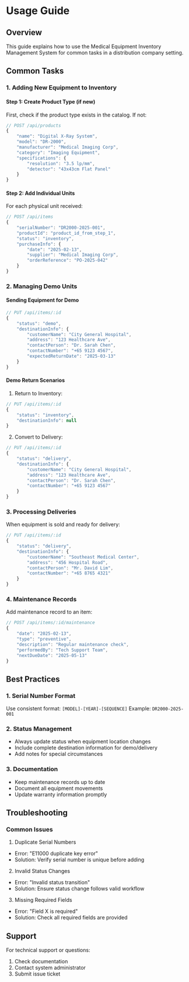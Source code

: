# Usage Guide

## Overview
This guide explains how to use the Medical Equipment Inventory Management System for common tasks in a distribution company setting.

## Common Tasks

### 1. Adding New Equipment to Inventory

#### Step 1: Create Product Type (if new)
First, check if the product type exists in the catalog. If not:
```javascript
// POST /api/products
{
    "name": "Digital X-Ray System",
    "model": "DR-2000",
    "manufacturer": "Medical Imaging Corp",
    "category": "Imaging Equipment",
    "specifications": {
        "resolution": "3.5 lp/mm",
        "detector": "43x43cm Flat Panel"
    }
}
```

#### Step 2: Add Individual Units
For each physical unit received:
```javascript
// POST /api/items
{
    "serialNumber": "DR2000-2025-001",
    "productId": "product_id_from_step_1",
    "status": "inventory",
    "purchaseInfo": {
        "date": "2025-02-13",
        "supplier": "Medical Imaging Corp",
        "orderReference": "PO-2025-042"
    }
}
```

### 2. Managing Demo Units

#### Sending Equipment for Demo
```javascript
// PUT /api/items/:id
{
    "status": "demo",
    "destinationInfo": {
        "customerName": "City General Hospital",
        "address": "123 Healthcare Ave",
        "contactPerson": "Dr. Sarah Chen",
        "contactNumber": "+65 9123 4567",
        "expectedReturnDate": "2025-03-13"
    }
}
```

#### Demo Return Scenarios
1. Return to Inventory:
```javascript
// PUT /api/items/:id
{
    "status": "inventory",
    "destinationInfo": null
}
```

2. Convert to Delivery:
```javascript
// PUT /api/items/:id
{
    "status": "delivery",
    "destinationInfo": {
        "customerName": "City General Hospital",
        "address": "123 Healthcare Ave",
        "contactPerson": "Dr. Sarah Chen",
        "contactNumber": "+65 9123 4567"
    }
}
```

### 3. Processing Deliveries
When equipment is sold and ready for delivery:
```javascript
// PUT /api/items/:id
{
    "status": "delivery",
    "destinationInfo": {
        "customerName": "Southeast Medical Center",
        "address": "456 Hospital Road",
        "contactPerson": "Mr. David Lim",
        "contactNumber": "+65 8765 4321"
    }
}
```

### 4. Maintenance Records
Add maintenance record to an item:
```javascript
// POST /api/items/:id/maintenance
{
    "date": "2025-02-13",
    "type": "preventive",
    "description": "Regular maintenance check",
    "performedBy": "Tech Support Team",
    "nextDueDate": "2025-05-13"
}
```

## Best Practices

### 1. Serial Number Format
Use consistent format: `[MODEL]-[YEAR]-[SEQUENCE]`
Example: `DR2000-2025-001`

### 2. Status Management
- Always update status when equipment location changes
- Include complete destination information for demo/delivery
- Add notes for special circumstances

### 3. Documentation
- Keep maintenance records up to date
- Document all equipment movements
- Update warranty information promptly

## Troubleshooting

### Common Issues

1. Duplicate Serial Numbers
- Error: "E11000 duplicate key error"
- Solution: Verify serial number is unique before adding

2. Invalid Status Changes
- Error: "Invalid status transition"
- Solution: Ensure status change follows valid workflow

3. Missing Required Fields
- Error: "Field X is required"
- Solution: Check all required fields are provided

## Support
For technical support or questions:
1. Check documentation
2. Contact system administrator
3. Submit issue ticket
